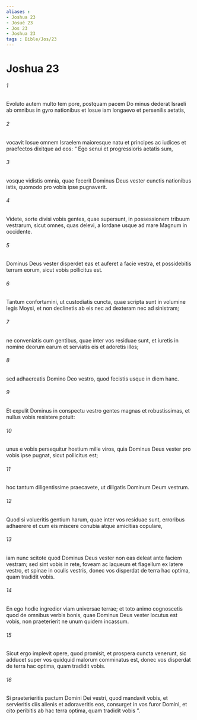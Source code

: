 ```yaml
---
aliases : 
- Joshua 23
- Josué 23
- Jos 23
- Joshua 23
tags : Bible/Jos/23
---
```


# Joshua 23

###### 1
Evoluto autem multo tem pore, postquam pacem Do minus dederat Israeli ab omnibus in gyro nationibus et Iosue iam longaevo et persenilis aetatis, 
###### 2
vocavit Iosue omnem Israelem maioresque natu et principes ac iudices et praefectos dixitque ad eos: “ Ego senui et progressioris aetatis sum, 
###### 3
vosque vidistis omnia, quae fecerit Dominus Deus vester cunctis nationibus istis, quomodo pro vobis ipse pugnaverit. 
###### 4
Videte, sorte divisi vobis gentes, quae supersunt, in possessionem tribuum vestrarum, sicut omnes, quas delevi, a Iordane usque ad mare Magnum in occidente. 
###### 5
Dominus Deus vester disperdet eas et auferet a facie vestra, et possidebitis terram eorum, sicut vobis pollicitus est. 
###### 6
Tantum confortamini, ut custodiatis cuncta, quae scripta sunt in volumine legis Moysi, et non declinetis ab eis nec ad dexteram nec ad sinistram; 
###### 7
ne conveniatis cum gentibus, quae inter vos residuae sunt, et iuretis in nomine deorum earum et serviatis eis et adoretis illos; 
###### 8
sed adhaereatis Domino Deo vestro, quod fecistis usque in diem hanc. 
###### 9
Et expulit Dominus in conspectu vestro gentes magnas et robustissimas, et nullus vobis resistere potuit: 
###### 10
unus e vobis persequitur hostium mille viros, quia Dominus Deus vester pro vobis ipse pugnat, sicut pollicitus est; 
###### 11
hoc tantum diligentissime praecavete, ut diligatis Dominum Deum vestrum. 
###### 12
Quod si volueritis gentium harum, quae inter vos residuae sunt, erroribus adhaerere et cum eis miscere conubia atque amicitias copulare, 
###### 13
iam nunc scitote quod Dominus Deus vester non eas deleat ante faciem vestram; sed sint vobis in rete, foveam ac laqueum et flagellum ex latere vestro, et spinae in oculis vestris, donec vos disperdat de terra hac optima, quam tradidit vobis.
###### 14
En ego hodie ingredior viam universae terrae; et toto animo cognoscetis quod de omnibus verbis bonis, quae Dominus Deus vester locutus est vobis, non praeterierit ne unum quidem incassum. 
###### 15
Sicut ergo implevit opere, quod promisit, et prospera cuncta venerunt, sic adducet super vos quidquid malorum comminatus est, donec vos disperdat de terra hac optima, quam tradidit vobis. 
###### 16
Si praeterieritis pactum Domini Dei vestri, quod mandavit vobis, et servieritis diis alienis et adoraveritis eos, consurget in vos furor Domini, et cito peribitis ab hac terra optima, quam tradidit vobis ”.
